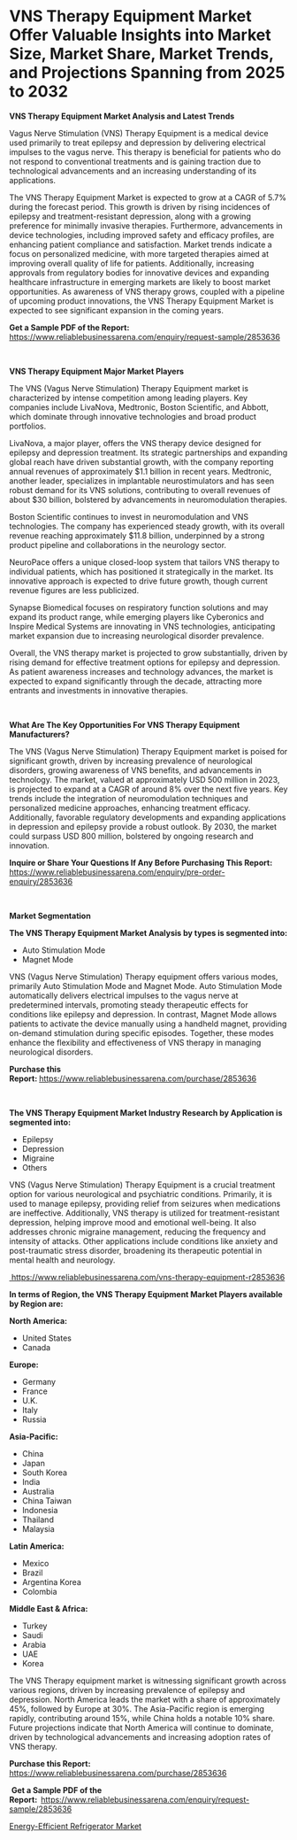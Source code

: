 <p><h1>VNS Therapy Equipment Market Offer Valuable Insights into Market Size, Market Share, Market Trends, and Projections Spanning from 2025 to 2032</h1></p><p><strong>VNS Therapy Equipment Market Analysis and Latest Trends</strong></p>
<p><p>Vagus Nerve Stimulation (VNS) Therapy Equipment is a medical device used primarily to treat epilepsy and depression by delivering electrical impulses to the vagus nerve. This therapy is beneficial for patients who do not respond to conventional treatments and is gaining traction due to technological advancements and an increasing understanding of its applications.</p><p>The VNS Therapy Equipment Market is expected to grow at a CAGR of 5.7% during the forecast period. This growth is driven by rising incidences of epilepsy and treatment-resistant depression, along with a growing preference for minimally invasive therapies. Furthermore, advancements in device technologies, including improved safety and efficacy profiles, are enhancing patient compliance and satisfaction. Market trends indicate a focus on personalized medicine, with more targeted therapies aimed at improving overall quality of life for patients. Additionally, increasing approvals from regulatory bodies for innovative devices and expanding healthcare infrastructure in emerging markets are likely to boost market opportunities. As awareness of VNS therapy grows, coupled with a pipeline of upcoming product innovations, the VNS Therapy Equipment Market is expected to see significant expansion in the coming years.</p></p>
<p><strong>Get a Sample PDF of the Report:&nbsp;</strong> <a href="https://www.reliablebusinessarena.com/enquiry/request-sample/2853636?utm_campaign=3173&utm_medium=2&utm_source=Github&utm_content=ia&utm_term=12032025&utm_id=vns-therapy-equipment">https://www.reliablebusinessarena.com/enquiry/request-sample/2853636</a></p>
<p>&nbsp;</p>
<p><strong>VNS Therapy Equipment Major Market Players</strong></p>
<p><p>The VNS (Vagus Nerve Stimulation) Therapy Equipment market is characterized by intense competition among leading players. Key companies include LivaNova, Medtronic, Boston Scientific, and Abbott, which dominate through innovative technologies and broad product portfolios.</p><p>LivaNova, a major player, offers the VNS therapy device designed for epilepsy and depression treatment. Its strategic partnerships and expanding global reach have driven substantial growth, with the company reporting annual revenues of approximately $1.1 billion in recent years. Medtronic, another leader, specializes in implantable neurostimulators and has seen robust demand for its VNS solutions, contributing to overall revenues of about $30 billion, bolstered by advancements in neuromodulation therapies.</p><p>Boston Scientific continues to invest in neuromodulation and VNS technologies. The company has experienced steady growth, with its overall revenue reaching approximately $11.8 billion, underpinned by a strong product pipeline and collaborations in the neurology sector.</p><p>NeuroPace offers a unique closed-loop system that tailors VNS therapy to individual patients, which has positioned it strategically in the market. Its innovative approach is expected to drive future growth, though current revenue figures are less publicized.</p><p>Synapse Biomedical focuses on respiratory function solutions and may expand its product range, while emerging players like Cyberonics and Inspire Medical Systems are innovating in VNS technologies, anticipating market expansion due to increasing neurological disorder prevalence.</p><p>Overall, the VNS therapy market is projected to grow substantially, driven by rising demand for effective treatment options for epilepsy and depression. As patient awareness increases and technology advances, the market is expected to expand significantly through the decade, attracting more entrants and investments in innovative therapies.</p></p>
<p>&nbsp;</p>
<p><strong>What Are The Key Opportunities For VNS Therapy Equipment Manufacturers?</strong></p>
<p><p>The VNS (Vagus Nerve Stimulation) Therapy Equipment market is poised for significant growth, driven by increasing prevalence of neurological disorders, growing awareness of VNS benefits, and advancements in technology. The market, valued at approximately USD 500 million in 2023, is projected to expand at a CAGR of around 8% over the next five years. Key trends include the integration of neuromodulation techniques and personalized medicine approaches, enhancing treatment efficacy. Additionally, favorable regulatory developments and expanding applications in depression and epilepsy provide a robust outlook. By 2030, the market could surpass USD 800 million, bolstered by ongoing research and innovation.</p></p>
<p><strong>Inquire or Share Your Questions If Any Before Purchasing This Report:</strong> <a href="https://www.reliablebusinessarena.com/enquiry/pre-order-enquiry/2853636?utm_campaign=3173&utm_medium=2&utm_source=Github&utm_content=ia&utm_term=12032025&utm_id=vns-therapy-equipment">https://www.reliablebusinessarena.com/enquiry/pre-order-enquiry/2853636</a></p>
<p>&nbsp;</p>
<p><strong>Market Segmentation</strong></p>
<p><strong>The VNS Therapy Equipment Market Analysis by types is segmented into:</strong></p>
<p><ul><li>Auto Stimulation Mode</li><li>Magnet Mode</li></ul></p>
<p><p>VNS (Vagus Nerve Stimulation) Therapy equipment offers various modes, primarily Auto Stimulation Mode and Magnet Mode. Auto Stimulation Mode automatically delivers electrical impulses to the vagus nerve at predetermined intervals, promoting steady therapeutic effects for conditions like epilepsy and depression. In contrast, Magnet Mode allows patients to activate the device manually using a handheld magnet, providing on-demand stimulation during specific episodes. Together, these modes enhance the flexibility and effectiveness of VNS therapy in managing neurological disorders.</p></p>
<p><strong>Purchase this Report:&nbsp;</strong><a href="https://www.reliablebusinessarena.com/purchase/2853636?utm_campaign=3173&utm_medium=2&utm_source=Github&utm_content=ia&utm_term=12032025&utm_id=vns-therapy-equipment">https://www.reliablebusinessarena.com/purchase/2853636</a></p>
<p>&nbsp;</p>
<p><strong>The VNS Therapy Equipment Market Industry Research by Application is segmented into:</strong></p>
<p><ul><li>Epilepsy</li><li>Depression</li><li>Migraine</li><li>Others</li></ul></p>
<p><p>VNS (Vagus Nerve Stimulation) Therapy Equipment is a crucial treatment option for various neurological and psychiatric conditions. Primarily, it is used to manage epilepsy, providing relief from seizures when medications are ineffective. Additionally, VNS therapy is utilized for treatment-resistant depression, helping improve mood and emotional well-being. It also addresses chronic migraine management, reducing the frequency and intensity of attacks. Other applications include conditions like anxiety and post-traumatic stress disorder, broadening its therapeutic potential in mental health and neurology.</p></p>
<p><a href="https://www.reliablebusinessarena.com/vns-therapy-equipment-r2853636?utm_campaign=3173&utm_medium=2&utm_source=Github&utm_content=ia&utm_term=12032025&utm_id=vns-therapy-equipment">&nbsp;https://www.reliablebusinessarena.com/vns-therapy-equipment-r2853636</a></p>
<p><strong>In terms of Region, the VNS Therapy Equipment Market Players available by Region are:</strong></p>
<p>
    <p> <strong> North America: </strong>
        <ul>
            <li>United States</li>
            <li>Canada</li>
        </ul>
        </p> 
    <p> <strong> Europe: </strong>
        <ul>
            <li>Germany</li>
            <li>France</li>
            <li>U.K.</li>
            <li>Italy</li>
            <li>Russia</li>
        </ul>
        </p> 
    <p> <strong> Asia-Pacific: </strong>
        <ul>
            <li>China</li>
            <li>Japan</li>
            <li>South Korea</li>
            <li>India</li>
            <li>Australia</li>
            <li>China Taiwan</li>
            <li>Indonesia</li>
            <li>Thailand</li>
            <li>Malaysia</li>
        </ul>
        </p> 
    <p> <strong> Latin America: </strong>
        <ul>
            <li>Mexico</li>
            <li>Brazil</li>
            <li>Argentina Korea</li>
            <li>Colombia</li>
        </ul>
        </p> 
    <p> <strong> Middle East & Africa: </strong>
        <ul>
            <li>Turkey</li>
            <li>Saudi</li>
            <li>Arabia</li>
            <li>UAE</li>
            <li>Korea</li>
        </ul>
    </p>
    </p>
<p><p>The VNS Therapy equipment market is witnessing significant growth across various regions, driven by increasing prevalence of epilepsy and depression. North America leads the market with a share of approximately 45%, followed by Europe at 30%. The Asia-Pacific region is emerging rapidly, contributing around 15%, while China holds a notable 10% share. Future projections indicate that North America will continue to dominate, driven by technological advancements and increasing adoption rates of VNS therapy.</p></p>
<p><strong>Purchase this Report: </strong><a href="https://www.reliablebusinessarena.com/purchase/2853636?utm_campaign=3173&utm_medium=2&utm_source=Github&utm_content=ia&utm_term=12032025&utm_id=vns-therapy-equipment">https://www.reliablebusinessarena.com/purchase/2853636</a></p>
<p>&nbsp;<strong>Get a Sample PDF of the Report:&nbsp;&nbsp;</strong><a href="https://www.reliablebusinessarena.com/enquiry/request-sample/2853636?utm_campaign=3173&utm_medium=2&utm_source=Github&utm_content=ia&utm_term=12032025&utm_id=vns-therapy-equipment">https://www.reliablebusinessarena.com/enquiry/request-sample/2853636</a></p>
<p><strong></strong></p>
<p><p><a href="https://github.com/ElviraLeka1962/Market-Research-Report-List-1/blob/main/energy-efficient-refrigerator-market.md?utm_campaign=3173&utm_medium=2&utm_source=Github&utm_content=ia&utm_term=12032025&utm_id=vns-therapy-equipment">Energy-Efficient Refrigerator Market</a></p></p>